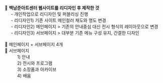 🎨 <b>백남준아트센터 웹사이트를 리디자인 후 제작한 것</b><br>
&#160;&#160;&#160;&#160;&#160;- 개인작업으로 리디자인 및 퍼블리싱 진행<br>
&#160;&#160;&#160;&#160;&#160;- 리디자인1) 기존 사이트 메인컬러 채도와 명도 변경<br>
&#160;&#160;&#160;&#160;&#160;- 리디자인2) 메인페이지 > 기존의 안내중심 대신 전시 형식의 레이아웃으로 변경<br>
&#160;&#160;&#160;&#160;&#160;- 리디자인3) 서브페이지 > 대부분 기존 메뉴 구성 유지, 간결한 디자인<br>    
🎨 메인페이지 + 서브페이지 4개<br>
🎨 서브페이지<br>
&#160;&#160;&#160;&#160;&#160;&#160;&#160;&#160;&#160;&#160;1) 안내<br>
&#160;&#160;&#160;&#160;&#160;&#160;&#160;&#160;&#160;&#160;2) 전시와 프로그램<br>
&#160;&#160;&#160;&#160;&#160;&#160;&#160;&#160;&#160;&#160;3) 소장품과 아카이브<br>
&#160;&#160;&#160;&#160;&#160;&#160;&#160;&#160;&#160;&#160;4) 배움
